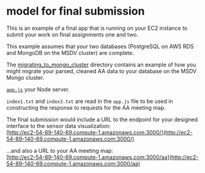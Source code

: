 # model for final submission

This is an example of a final app that is running on your EC2 instance to submit your work on final assignments one and two. 

This example assumes that your two databases (PostgreSQL on AWS RDS and MongoDB on the MSDV cluster) are complete. 

The [migrating_to_mongo_cluster](https://github.com/visualizedata/data-structures/tree/master/assignments/final_assignments/migrating_to_mongo_cluster) directory contains an example of how you might migrate your parsed, cleaned AA data to your database on the MSDV Mongo cluster.

[`app.js`](https://github.com/visualizedata/data-structures/blob/master/assignments/final_assignments/app.js)  your Node server. 

`index1.txt` and `index3.txt` are read in the `app.js` file to be used in constructing the response to requests for the AA meeting map. 

The final submission would include a URL to the endpoint for your designed interface to the sensor data visualization:  
[http://ec2-54-89-140-69.compute-1.amazonaws.com:3000/](http://ec2-54-89-140-69.compute-1.amazonaws.com:3000/)

...and also a URL to your AA meeting map:  
[http://ec2-54-89-140-69.compute-1.amazonaws.com:3000/aa](http://ec2-54-89-140-69.compute-1.amazonaws.com:3000/aa)